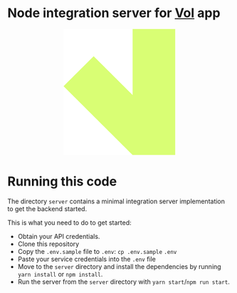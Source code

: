 # Node integration server for [Vol](https://github.com/Vol-Paragliding/vol) app

<p align="center">
	<img src="./assets/logo.svg" width="50%" height="50%">
</p>
<p align="center">

# Running this code

The directory `server` contains a minimal integration server implementation to get the backend started.

This is what you need to do to get started:

- Obtain your API credentials.
- Clone this repository
- Copy the `.env.sample` file to `.env`: `cp .env.sample` `.env`
- Paste your service credentials into the `.env` file
- Move to the `server` directory and install the dependencies by running `yarn install` or `npm install`.
- Run the server from the `server` directory with `yarn start`/`npm run start`.
